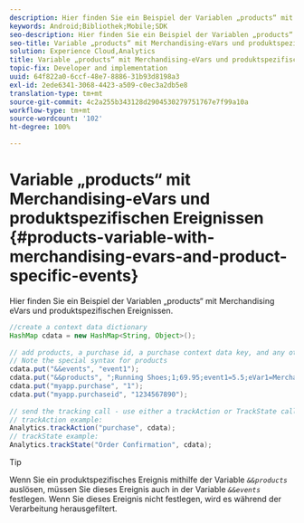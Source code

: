 ```yaml
---
description: Hier finden Sie ein Beispiel der Variablen „products“ mit Merchandising eVars und produktspezifischen Ereignissen.
keywords: Android;Bibliothek;Mobile;SDK
seo-description: Hier finden Sie ein Beispiel der Variablen „products“ mit Merchandising eVars und produktspezifischen Ereignissen.
seo-title: Variable „products“ mit Merchandising-eVars und produktspezifischen Ereignissen
solution: Experience Cloud,Analytics
title: Variable „products“ mit Merchandising-eVars und produktspezifischen Ereignissen
topic-fix: Developer and implementation
uuid: 64f822a0-6ccf-48e7-8886-31b93d8198a3
exl-id: 2ede6341-3068-4423-a509-c0ec3a2db5e8
translation-type: tm+mt
source-git-commit: 4c2a255b343128d2904530279751767e7f99a10a
workflow-type: tm+mt
source-wordcount: '102'
ht-degree: 100%

---
```


# Variable „products“ mit Merchandising-eVars und produktspezifischen Ereignissen {#products-variable-with-merchandising-evars-and-product-specific-events}

Hier finden Sie ein Beispiel der Variablen „products“ mit Merchandising eVars und produktspezifischen Ereignissen.

```java
//create a context data dictionary 
HashMap cdata = new HashMap<String, Object>(); 
  
// add products, a purchase id, a purchase context data key, and any other data you want to collect. 
// Note the special syntax for products 
cdata.put("&&events", "event1"); 
cdata.put("&&products", ";Running Shoes;1;69.95;event1=5.5;eVar1=Merchandising,;Running Socks;10;29.99"); 
cdata.put("myapp.purchase", "1"); 
cdata.put("myapp.purchaseid", "1234567890"); 
  
// send the tracking call - use either a trackAction or TrackState call. 
// trackAction example: 
Analytics.trackAction("purchase", cdata); 
// trackState example: 
Analytics.trackState("Order Confirmation", cdata);
```

>[!TIP]
>
>Wenn Sie ein produktspezifisches Ereignis mithilfe der Variable *`&&products`* auslösen, müssen Sie dieses Ereignis auch in der Variable *`&&events`* festlegen. Wenn Sie dieses Ereignis nicht festlegen, wird es während der Verarbeitung herausgefiltert.
